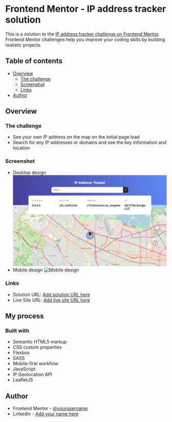 # Frontend Mentor - IP address tracker solution

This is a solution to the [IP address tracker challenge on Frontend Mentor](https://www.frontendmentor.io/challenges/ip-address-tracker-I8-0yYAH0). Frontend Mentor challenges help you improve your coding skills by building realistic projects.

## Table of contents

- [Overview](#overview)
  - [The challenge](#the-challenge)
  - [Screenshot](#screenshot)
  - [Links](#links)
- [Author](#author)

## Overview

### The challenge

- See your own IP address on the map on the initial page load
- Search for any IP addresses or domains and see the key information and location

### Screenshot

- Desktop design
  ![Desktop design](./design/desktop.png)
- Mobile design
  ![Mobile design](./design/mobile.png.png)

### Links

- Solution URL: [Add solution URL here](https://your-solution-url.com)
- Live Site URL: [Add live site URL here](https://your-live-site-url.com)

## My process

### Built with

- Semantic HTML5 markup
- CSS custom properties
- Flexbox
- SASS
- Mobile-first workflow
- JavaScript
- IP Geolocation API
- LeafletJS

## Author

- Frontend Mentor - [@yourusername](https://www.frontendmentor.io/profile/yourusername)
- LinkedIn - [Add your name here](https://www.your-site.com)
